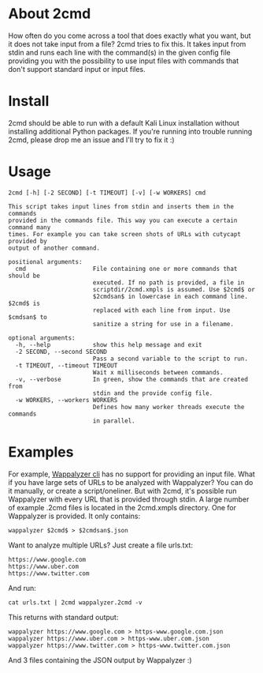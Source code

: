 # About 2cmd
How often do you come across a tool that does exactly what you want, but it does not take input from a file?
2cmd tries to fix this. It takes input from stdin and runs each line with the command(s) in the given config file providing you with the possibility to use input files with commands that don't support standard input or input files.

# Install
2cmd should be able to run with a default Kali Linux installation without installing additional Python packages. If you're running into trouble running 2cmd, please drop me an issue and I'll try to fix it :)

# Usage
```
2cmd [-h] [-2 SECOND] [-t TIMEOUT] [-v] [-w WORKERS] cmd

This script takes input lines from stdin and inserts them in the commands
provided in the commands file. This way you can execute a certain command many
times. For example you can take screen shots of URLs with cutycapt provided by
output of another command.

positional arguments:
  cmd                   File containing one or more commands that should be
                        executed. If no path is provided, a file in
                        scriptdir/2cmd.xmpls is assumed. Use $2cmd$ or
                        $2cmdsan$ in lowercase in each command line. $2cmd$ is
                        replaced with each line from input. Use $cmdsan$ to
                        sanitize a string for use in a filename.

optional arguments:
  -h, --help            show this help message and exit
  -2 SECOND, --second SECOND
                        Pass a second variable to the script to run.
  -t TIMEOUT, --timeout TIMEOUT
                        Wait x milliseconds between commands.
  -v, --verbose         In green, show the commands that are created from 
                        stdin and the provide config file.
  -w WORKERS, --workers WORKERS
                        Defines how many worker threads execute the commands
                        in parallel.
```
# Examples
For example, [Wappalyzer cli](https://www.npmjs.com/package/wappalyzer-cli) has no support for providing an input file.
What if you have large sets of URLs to be analyzed with Wappalyzer?
You can do it manually, or create a script/oneliner.
But with 2cmd, it's possible run Wappalyzer with every URL that is provided through stdin.
A large number of example .2cmd files is located in the 2cmd.xmpls directory.
One for Wappalyzer is provided. It only contains:
```
wappalyzer $2cmd$ > $2cmdsan$.json
```
Want to analyze multiple URLs? Just create a file urls.txt:
```
https://www.google.com
https://www.uber.com
https://www.twitter.com
```
And run:
```
cat urls.txt | 2cmd wappalyzer.2cmd -v
```
This returns with standard output:
```
wappalyzer https://www.google.com > https-www.google.com.json
wappalyzer https://www.uber.com > https-www.uber.com.json
wappalyzer https://www.twitter.com > https-www.twitter.com.json
```
And 3 files containing the JSON output by Wappalyzer :)
